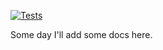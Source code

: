 [![Tests](https://github.com/dingraha/KinematicCoordinateTransformations/actions/workflows/test.yaml/badge.svg)](https://github.com/dingraha/KinematicCoordinateTransformations/actions/workflows/test.yaml)

Some day I'll add some docs here.
